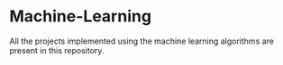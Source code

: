 # Machine-Learning
All the projects implemented using the machine learning algorithms are present in this repository.
